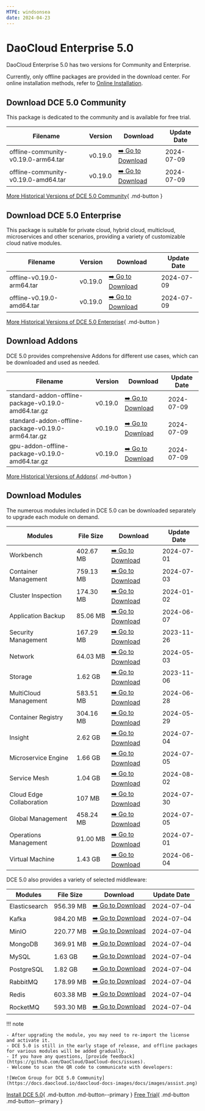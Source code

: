```yaml
---
MTPE: windsonsea
date: 2024-04-23
---
```


# DaoCloud Enterprise 5.0

DaoCloud Enterprise 5.0 has two versions for Community and Enterprise.

Currently, only offline packages are provided in the download center. For online installation methods, refer to [Online Installation](../install/index.md).

## Download DCE 5.0 Community

This package is dedicated to the community and is available for free trial.

| Filename | Version | Download | Update Date |
| -------- | ------- | --------- | ----------- |
| offline-community-v0.19.0-arm64.tar | v0.19.0 | [:arrow_right: Go to Download](./free/dce5-installer-v0.19.0.md) | 2024-07-09 |
| offline-community-v0.19.0-amd64.tar | v0.19.0 | [:arrow_right: Go to Download](./free/dce5-installer-v0.19.0.md) | 2024-07-09 |

[More Historical Versions of DCE 5.0 Community](./free/dce5-installer-history.md){ .md-button } 

## Download DCE 5.0 Enterprise

This package is suitable for private cloud, hybrid cloud, multicloud, microservices and other scenarios, providing a variety of customizable cloud native modules.

| Filename | Version | Download | Update Date |
| -------- | ------- | -------- | ----------- |
| offline-v0.19.0-arm64.tar | v0.19.0 | [:arrow_right: Go to Download](./business/dce5-installer-v0.19.0.md) | 2024-07-09 |
| offline-v0.19.0-amd64.tar | v0.19.0 | [:arrow_right: Go to Download](./business/dce5-installer-v0.19.0.md) | 2024-07-09 |

[More Historical Versions of DCE 5.0 Enterprise](./business/dce5-installer-history.md){ .md-button } 

## Download Addons

DCE 5.0 provides comprehensive Addons for different use cases, which can be downloaded and used as needed.

| Filename | Version | Download | Update Date |
| -------- | ------- | -------- | ----------- |
| standard-addon-offline-package-v0.19.0-amd64.tar.gz | v0.19.0 | [:arrow_right: Go to Download](./addon/v0.19.0.md) | 2024-07-09 |
| standard-addon-offline-package-v0.19.0-arm64.tar.gz | v0.19.0 | [:arrow_right: Go to Download](./addon/v0.19.0.md) | 2024-07-09 |
| gpu-addon-offline-package-v0.19.0-amd64.tar.gz | v0.19.0 | [:arrow_right: Go to Download](./addon/v0.19.0.md) | 2024-07-09 |

[More Historical Versions of Addons](./addon/history.md){ .md-button } 

## Download Modules

The numerous modules included in DCE 5.0 can be downloaded separately to upgrade each module on demand.

| Modules | File Size | Download | Update Date |
| ------- | --------- | -------- | ----------- |
| Workbench | 402.67 MB | [:arrow_right: Go to Download](./modules/amamba.md) | 2024-07-01 |
| Container Management | 759.13 MB | [:arrow_right: Go to Download](./modules/kpanda.md) | 2024-07-03 |
| Cluster Inspection | 174.30 MB | [:arrow_right: Go to Download](./modules/kcollie.md) | 2024-01-02 |
| Application Backup | 85.06 MB | [:arrow_right: Go to Download](./modules/kcoral.md) | 2024-06-07 |
| Security Management | 167.29 MB | [:arrow_right: Go to Download](./modules/dowl.md) | 2023-11-26 |
| Network | 64.03 MB | [:arrow_right: Go to Download](./modules/spidernet.md) | 2024-05-03 |
| Storage | 1.62 GB | [:arrow_right: Go to Download](./modules/hwameistor.md)| 2023-11-06 |
| MultiCloud Management | 583.51 MB | [:arrow_right: Go to Download](./modules/kairship.md) | 2024-06-28 |
| Container Registry | 304.16 MB | [:arrow_right: Go to Download](./modules/kangaroo.md) | 2024-05-29 |
| Insight | 2.62 GB | [:arrow_right: Go to Download](./modules/insight.md) | 2024-07-04 |
| Microservice Engine | 1.66 GB | [:arrow_right: Go to Download](./modules/skoala.md) | 2024-07-05 |
| Service Mesh | 1.04 GB | [:arrow_right: Go to Download](./modules/mspider.md) | 2024-08-02 |
| Cloud Edge Collaboration | 107 MB | [:arrow_right: Go to Download](./modules/kant.md) | 2024-07-30 |
| Global Management | 458.24 MB | [:arrow_right: Go to Download](./modules/ghippo.md) | 2024-07-05 |
| Operations Management | 91.00 MB | [:arrow_right: Go to Download](./modules/gmagpie.md) | 2024-07-01 |
| Virtual Machine | 1.43 GB | [:arrow_right: Go to Download](./modules/virtnest.md) | 2024-06-04 |

DCE 5.0 also provides a variety of selected middleware:

| Modules | File Size | Download | Update Date |
| ------- | --------- | -------- | ------------|
| Elasticsearch |956.39 MB| [:arrow_right: Go to Download](./modules/middleware/elasticsearch.md) |2024-07-04|
| Kafka |984.20 MB| [:arrow_right: Go to Download](./modules/middleware/kafka.md) |2024-07-04|
| MinIO |220.77 MB| [:arrow_right: Go to Download](./modules/middleware/minio.md) |2024-07-04|
| MongoDB |369.91 MB| [:arrow_right: Go to Download](./modules/middleware/mongodb.md) |2024-07-04|
| MySQL |1.63 GB| [:arrow_right: Go to Download](./modules/middleware/mysql.md) |2024-07-04|
| PostgreSQL |1.82 GB| [:arrow_right: Go to Download](./modules/middleware/postgresql.md) |2024-07-04|
| RabbitMQ |178.99 MB| [:arrow_right: Go to Download](./modules/middleware/rabbitmq.md) |2024-07-04|
| Redis |603.38 MB| [:arrow_right: Go to Download](./modules/middleware/redis.md) |2024-07-04|
| RocketMQ |593.30 MB| [:arrow_right: Go to Download](./modules/middleware/rocketmq.md) |2024-07-04|

!!! note

    - After upgrading the module, you may need to re-import the license and activate it.
    - DCE 5.0 is still in the early stage of release, and offline packages for various modules will be added gradually.
    - If you have any questions, [provide feedback](https://github.com/DaoCloud/DaoCloud-docs/issues).
    - Welcome to scan the QR code to communicate with developers:

    ![WeCom Group for DCE 5.0 Community](https://docs.daocloud.io/daocloud-docs-images/docs/images/assist.png)

[Install DCE 5.0](../install/index.md){ .md-button .md-button--primary }
[Free Trial](../dce/license0.md){ .md-button .md-button--primary }
